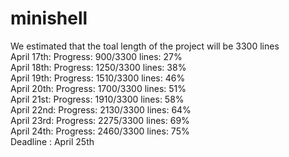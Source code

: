 # minishell

We estimated that the toal length of the project will be 3300 lines  
April 17th: Progress: 900/3300 lines: 27%  
April 18th: Progress: 1250/3300 lines: 38%  
April 19th: Progress: 1510/3300 lines: 46%  
April 20th: Progress: 1700/3300 lines: 51%  
April 21st: Progress: 1910/3300 lines: 58%  
April 22nd: Progress: 2130/3300 lines: 64%  
April 23rd: Progress: 2275/3300 lines: 69%  
April 24th: Progress: 2460/3300 lines: 75%  
Deadline : April 25th  

<!-- echo 'scale=3; 2200/3300' | bc -->
<!-- valgrind --leak-check=full --show-leak-kinds=all ./minishell -->
